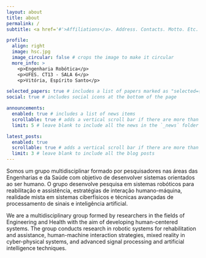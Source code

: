 ```yaml
---
layout: about
title: about
permalink: /
subtitle: <a href='#'>Affiliations</a>. Address. Contacts. Motto. Etc.

profile:
  align: right
  image: hsc.jpg
  image_circular: false # crops the image to make it circular
  more_info: >
    <p>Engenharia Robótica</p>
    <p>UFES. CT13 - SALA 6</p>
    <p>Vitória, Espírito Santo</p>

selected_papers: true # includes a list of papers marked as "selected={true}"
social: true # includes social icons at the bottom of the page

announcements:
  enabled: true # includes a list of news items
  scrollable: true # adds a vertical scroll bar if there are more than 3 news items
  limit: 5 # leave blank to include all the news in the `_news` folder

latest_posts:
  enabled: true
  scrollable: true # adds a vertical scroll bar if there are more than 3 new posts items
  limit: 3 # leave blank to include all the blog posts
---
```


Somos um grupo multidisciplinar formado por pesquisadores nas áreas das Engenharias e da Saúde com objetivo de desenvolver sistemas orientados ao ser humano. O grupo desenvolve pesquisa em sistemas robóticos para reabilitação e assistência, estratégias de interação humano-máquina, realidade mista em sistemas ciberfísicos e técnicas avançadas de processamento de sinais e inteligência artificial.

We are a multidisciplinary group formed by researchers in the fields of Engineering and Health with the aim of developing human-centered systems. The group conducts research in robotic systems for rehabilitation and assistance, human-machine interaction strategies, mixed reality in cyber-physical systems, and advanced signal processing and artificial intelligence techniques.
